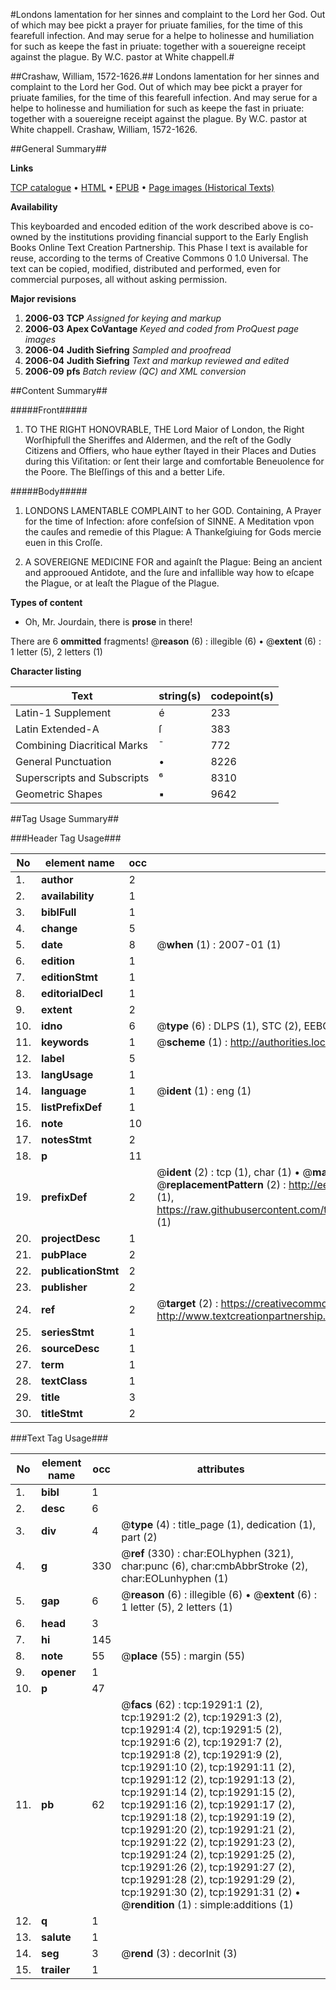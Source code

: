 #Londons lamentation for her sinnes and complaint to the Lord her God. Out of which may bee pickt a prayer for priuate families, for the time of this fearefull infection. And may serue for a helpe to holinesse and humiliation for such as keepe the fast in priuate: together with a souereigne receipt against the plague. By W.C. pastor at White chappell.#

##Crashaw, William, 1572-1626.##
Londons lamentation for her sinnes and complaint to the Lord her God. Out of which may bee pickt a prayer for priuate families, for the time of this fearefull infection. And may serue for a helpe to holinesse and humiliation for such as keepe the fast in priuate: together with a souereigne receipt against the plague. By W.C. pastor at White chappell.
Crashaw, William, 1572-1626.

##General Summary##

**Links**

[TCP catalogue](http://www.ota.ox.ac.uk/tcp/)  • 
[HTML](http://tei.it.ox.ac.uk/tcp/Texts-HTML/free/A19/A19581.html)  • 
[EPUB](http://tei.it.ox.ac.uk/tcp/Texts-EPUB/free/A19/A19581.epub) • 
[Page images (Historical Texts)](https://data.historicaltexts.jisc.ac.uk/view?pubId=eebo-99853892e&pageId=eebo-99853892e-19291-1)

**Availability**

This keyboarded and encoded edition of the
	       work described above is co-owned by the institutions
	       providing financial support to the Early English Books
	       Online Text Creation Partnership. This Phase I text is
	       available for reuse, according to the terms of Creative
	       Commons 0 1.0 Universal. The text can be copied,
	       modified, distributed and performed, even for
	       commercial purposes, all without asking permission.

**Major revisions**

1. __2006-03__ __TCP__ *Assigned for keying and markup*
1. __2006-03__ __Apex CoVantage__ *Keyed and coded from ProQuest page images*
1. __2006-04__ __Judith Siefring__ *Sampled and proofread*
1. __2006-04__ __Judith Siefring__ *Text and markup reviewed and edited*
1. __2006-09__ __pfs__ *Batch review (QC) and XML conversion*

##Content Summary##

#####Front#####

1. TO THE RIGHT HONOVRABLE, THE Lord Maior of London, the Right Worſhipfull the Sheriffes and Aldermen, and the reſt of the Godly Citizens and Offiers, who haue eyther ſtayed in their Places and Duties during this Viſitation: or ſent their large and comfortable Beneuolence for the Poore. The Bleſſings of this and a better Life.

#####Body#####

1. LONDONS LAMENTABLE COMPLAINT to her GOD. Containing, A Prayer for the time of Infection: afore confeſsion of SINNE. A Meditation vpon the cauſes and remedie of this Plague: A Thankeſgiuing for Gods mercie euen in this Croſſe.

1. A SOVEREIGNE MEDICINE FOR and againſt the Plague: Being an ancient and approoued Antidote, and the ſure and infallible way how to eſcape the Plague, or at leaſt the Plague of the Plague.

**Types of content**

  * Oh, Mr. Jourdain, there is **prose** in there!

There are 6 **ommitted** fragments! 
 @__reason__ (6) : illegible (6)  •  @__extent__ (6) : 1 letter (5), 2 letters (1)

**Character listing**


|Text|string(s)|codepoint(s)|
|---|---|---|
|Latin-1 Supplement|é|233|
|Latin Extended-A|ſ|383|
|Combining             Diacritical Marks|̄|772|
|General Punctuation|•|8226|
|Superscripts             and Subscripts|⁶|8310|
|Geometric Shapes|▪|9642|

##Tag Usage Summary##

###Header Tag Usage###

|No|element name|occ|attributes|
|---|---|---|---|
|1.|__author__|2||
|2.|__availability__|1||
|3.|__biblFull__|1||
|4.|__change__|5||
|5.|__date__|8| @__when__ (1) : 2007-01 (1)|
|6.|__edition__|1||
|7.|__editionStmt__|1||
|8.|__editorialDecl__|1||
|9.|__extent__|2||
|10.|__idno__|6| @__type__ (6) : DLPS (1), STC (2), EEBO-CITATION (1), PROQUEST (1), VID (1)|
|11.|__keywords__|1| @__scheme__ (1) : http://authorities.loc.gov/ (1)|
|12.|__label__|5||
|13.|__langUsage__|1||
|14.|__language__|1| @__ident__ (1) : eng (1)|
|15.|__listPrefixDef__|1||
|16.|__note__|10||
|17.|__notesStmt__|2||
|18.|__p__|11||
|19.|__prefixDef__|2| @__ident__ (2) : tcp (1), char (1)  •  @__matchPattern__ (2) : ([0-9\-]+):([0-9IVX]+) (1), (.+) (1)  •  @__replacementPattern__ (2) : http://eebo.chadwyck.com/downloadtiff?vid=$1&page=$2 (1), https://raw.githubusercontent.com/textcreationpartnership/Texts/master/tcpchars.xml#$1 (1)|
|20.|__projectDesc__|1||
|21.|__pubPlace__|2||
|22.|__publicationStmt__|2||
|23.|__publisher__|2||
|24.|__ref__|2| @__target__ (2) : https://creativecommons.org/publicdomain/zero/1.0/ (1), http://www.textcreationpartnership.org/docs/. (1)|
|25.|__seriesStmt__|1||
|26.|__sourceDesc__|1||
|27.|__term__|1||
|28.|__textClass__|1||
|29.|__title__|3||
|30.|__titleStmt__|2||


###Text Tag Usage###

|No|element name|occ|attributes|
|---|---|---|---|
|1.|__bibl__|1||
|2.|__desc__|6||
|3.|__div__|4| @__type__ (4) : title_page (1), dedication (1), part (2)|
|4.|__g__|330| @__ref__ (330) : char:EOLhyphen (321), char:punc (6), char:cmbAbbrStroke (2), char:EOLunhyphen (1)|
|5.|__gap__|6| @__reason__ (6) : illegible (6)  •  @__extent__ (6) : 1 letter (5), 2 letters (1)|
|6.|__head__|3||
|7.|__hi__|145||
|8.|__note__|55| @__place__ (55) : margin (55)|
|9.|__opener__|1||
|10.|__p__|47||
|11.|__pb__|62| @__facs__ (62) : tcp:19291:1 (2), tcp:19291:2 (2), tcp:19291:3 (2), tcp:19291:4 (2), tcp:19291:5 (2), tcp:19291:6 (2), tcp:19291:7 (2), tcp:19291:8 (2), tcp:19291:9 (2), tcp:19291:10 (2), tcp:19291:11 (2), tcp:19291:12 (2), tcp:19291:13 (2), tcp:19291:14 (2), tcp:19291:15 (2), tcp:19291:16 (2), tcp:19291:17 (2), tcp:19291:18 (2), tcp:19291:19 (2), tcp:19291:20 (2), tcp:19291:21 (2), tcp:19291:22 (2), tcp:19291:23 (2), tcp:19291:24 (2), tcp:19291:25 (2), tcp:19291:26 (2), tcp:19291:27 (2), tcp:19291:28 (2), tcp:19291:29 (2), tcp:19291:30 (2), tcp:19291:31 (2)  •  @__rendition__ (1) : simple:additions (1)|
|12.|__q__|1||
|13.|__salute__|1||
|14.|__seg__|3| @__rend__ (3) : decorInit (3)|
|15.|__trailer__|1||
